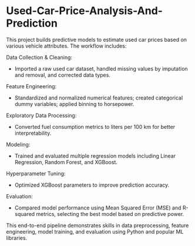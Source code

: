 # Used-Car-Price-Analysis-And-Prediction

This project builds predictive models to estimate used car prices based on various vehicle attributes. The workflow includes:

Data Collection & Cleaning: 
  - Imported a raw used car dataset, handled missing values by imputation and removal, and corrected data types.

Feature Engineering:
  - Standardized and normalized numerical features; created categorical dummy variables; applied binning to horsepower.

Exploratory Data Processing:
  - Converted fuel consumption metrics to liters per 100 km for better interpretability.

Modeling: 
  - Trained and evaluated multiple regression models including Linear Regression, Random Forest, and XGBoost.

Hyperparameter Tuning:
  - Optimized XGBoost parameters to improve prediction accuracy.

Evaluation:
  - Compared model performance using Mean Squared Error (MSE) and R-squared metrics, selecting the best model based on predictive power.

This end-to-end pipeline demonstrates skills in data preprocessing, feature engineering, model training, and evaluation using Python and popular ML libraries.
